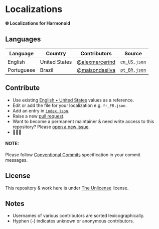 # Localizations

**🌐 Localizations for Harmonoid**

## Languages

| Language | Country | Contributors | Source |
| -------- | ------- | ------------ | ------ |
|English|United States| [@alexmercerind](https://github.com/alexmercerind) | [`en_US.json`](./localizations/en_US.json) |
|Portuguese|Brazil| [@maisondasilva](https://github.com/maisondasilva) | [`pt_BR.json`](./localizations/pt_BR.json) |

## Contribute

- Use existing [English • United States](./localizations/en_US.json) values as a reference.
- Edit or add the file for your localization e.g. `fr_FR.json`.
- Add an entry in [`index.json`](./index.json).
- Raise a new [pull request](https://github.com/harmonoid/localizations/pulls).
- Want to become a permanent maintainer & need write access to this repository? Please [open a new issue](https://github.com/harmonoid/localizations/issues/new).
- 🎉🎉🎉

#### NOTE:

Please follow [Conventional Commits](https://www.conventionalcommits.org/en/v1.0.0/#summary) specification in your commit messages.

## License

This repository & work here is under [The Unlicense](https://unlicense.org/) license.

## Notes

- Usernames of various contributors are sorted lexicographically.
- Hyphen (-) indicates unknown or anonymous contributors.
